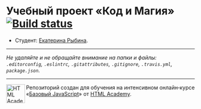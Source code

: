 # Учебный проект «Код и Магия» [![Build status][travis-image]][travis-url]

* Студент: [Екатерина Рыбина](https://up.htmlacademy.ru/javascript/11/user/26126).

---

_Не удаляйте и не обращайте внимание на папки и файлы:_<br>
_`.editorconfig`, `.eslintrc`, `.gitattributes`, `.gitignore`, `.travis.yml`, `package.json`._

---

<a href="https://htmlacademy.ru/intensive/javascript"><img align="left" width="50" height="50" title="HTML Academy" src="https://up.htmlacademy.ru/static/img/intensive/javascript/logo-for-github.svg"></a>

Репозиторий создан для обучения на интенсивном онлайн‑курсе «[Базовый JavaScript](https://htmlacademy.ru/intensive/javascript)» от [HTML Academy](https://htmlacademy.ru).

[travis-image]: https://travis-ci.org/htmlacademy-javascript/26126-code-and-magick.svg?branch=master
[travis-url]: https://travis-ci.org/htmlacademy-javascript/26126-code-and-magick
